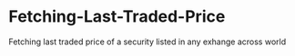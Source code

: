 # Fetching-Last-Traded-Price
Fetching last traded price of a security  listed in any exhange across world

